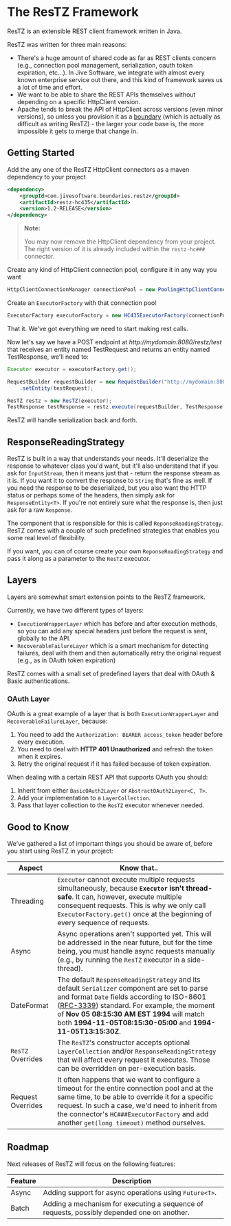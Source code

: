 # The ResTZ Framework
ResTZ is an extensible REST client framework written in Java.

ResTZ was written for three main reasons:

 - There's a huge amount of shared code as far as REST clients concern (e.g., connection pool management, serialization, oauth token expiration, etc...).
In Jive Software, we integrate with almost every known enterprise service out there, and this kind of framework saves us a lot of time and effort.
 - We want to be able to share the REST APIs themselves without depending on a specific HttpClient version.
 - Apache tends to break the API of HttpClient across versions (even minor versions), so unless you provision it as a [boundary](http://www.amazon.com/Clean-Code-Handbook-Software-Craftsmanship/dp/0132350882/ref=tmm_pap_title_0?ie=UTF8&qid=1409902638&sr=1-1) (which is actually as difficult as writing ResTZ) - the larger your code base is, the more impossible it gets to merge that change in.

## Getting Started

Add the any one of the ResTZ HttpClient connectors as a maven dependency to your project
```xml
<dependency>
	<groupId>com.jivesoftware.boundaries.restz</groupId>
	<artifactId>restz-hc435</artifactId>
	<version>1.2-RELEASE</version>
</dependency>
```

> **Note:**
> 
> You may now remove the HttpClient dependency from your project.
> The right version of it is already included within the `restz-hc###` connector.

Create any kind of HttpClient connection pool, configure it in any way you want
```java
HttpClientConnectionManager connectionPool = new PoolingHttpClientConnectionManager();
```

Create an `ExecutorFactory` with that connection pool
```java
ExecutorFactory executorFactory = new HC435ExecutorFactory(connectionPool);
```

That it.
We've got everything we need to start making rest calls.

Now let's say we have a POST endpoint at *http://mydomain:8080/restz/test* that receives an entity named TestRequest and returns an entity named TestResponse, we'll need to:
```java
Executor executor = executorFactory.get();

RequestBuilder requestBuilder = new RequestBuilder("http://mydomain:8080/restz/test", HttpVerb.POST)
	.setEntity(testRequest);

ResTZ restz = new ResTZ(executor);
TestResponse testResponse = restz.execute(requestBuilder, TestResponse.class);
```

ResTZ will handle serialization back and forth.

## ResponseReadingStrategy

ResTZ is built in a way that understands your needs.
It'll deserialize the response to whatever class you'd want, but it'll also understand that if you ask for `InputStream`, then it means just that - return the response stream as it is. If you want it to convert the response to `String` that's fine as well. If you need the response to be deserialized, but you also want the HTTP status or perhaps some of the headers, then simply ask for `ResponseEntity<T>`. If you're not entirely sure what the response is, then just ask for a raw `Response`.

The component that is responsible for this is called `ReponseReadingStrategy`.
ResTZ comes with a couple of such predefined strategies that enables you some real level of flexibility.

If you want, you can of course create your own `ReponseReadingStrategy` and pass it along as a parameter to the `ResTZ` executor.

## Layers

Layers are somewhat smart extension points to the ResTZ framework.

Currently, we have two different types of layers:

 - `ExecutionWrapperLayer` which has before and after execution methods, so you can add any special headers just before the request is sent, globally to the API.
 - `RecoverableFailureLayer` which is a smart mechanism for detecting failures, deal with them and then automatically retry the original request (e.g., as in OAuth token expiration)

ResTZ comes with a small set of predefined layers that deal with OAuth & Basic authentications.

### OAuth Layer

OAuth is a great example of a layer that is both `ExecutionWrapperLayer` and `RecoverableFailureLayer`, because:

1. You need to add the `Authorization: BEARER access_token` header before every execution.
2. You need to deal with **HTTP 401 Unauthorized** and refresh the token when it expires.
3. Retry the original request if it has failed because of token expiration.

When dealing with a certain REST API that supports OAuth you should:

1. Inherit from either `BasicOAuth2Layer` or `AbstractOAuth2Layer<C, T>`.
2. Add your implementation to a `LayerCollection`.
3. Pass that layer collection to the `ResTZ` executor whenever needed.

## Good to Know
We've gathered a list of important things you should be aware of, before you start using ResTZ in your project:

Aspect   		 | Know that..
---------------- | -----------
Threading		 | `Executor` cannot execute multiple requests simultaneously, because **`Executor` isn't thread-safe**. It can, however, execute multiple consequent requests. This is why we only call `ExecutorFactory.get()` once at the beginning of every sequence of requests.
Async   		 | Async operations aren't supported yet. This will be addressed in the near future, but for the time being, you must handle async requests manually (e.g., by running the `ResTZ` executor in a side-thread).
DateFormat		 | The default `ResponseReadingStrategy` and its default `Serializer` component are set to parse and format `Date` fields according to  ISO-8601 ([RFC-3339](https://www.ietf.org/rfc/rfc3339.txt)) standard. For example, the moment of **Nov 05 08:15:30 AM EST 1994** will match both **1994-11-05T08:15:30-05:00** and **1994-11-05T13:15:30Z**.
`ResTZ` Overrides	| The `ResTZ`'s constructor accepts optional `LayerCollection` and/or `ResponseReadingStrategy` that will affect every request it executes. Those can be overridden on per-execution basis.
Request Overrides	| It often happens that we want to configure a timeout for the entire connection pool and at the same time, to be able to override it for a specific request. In such a case, we'd need to inherit from the connector's `HC###ExecutorFactory` and add another `get(long timeout)` method ourselves.

## Roadmap

Next releases of ResTZ will focus on the following features:

Feature | Description
------- | -----------
Async | Adding support for async operations using `Future<T>`.
Batch | Adding a mechanism for executing a sequence of requests, possibly depended one on another.